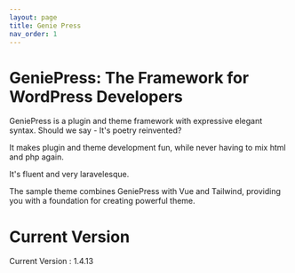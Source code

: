 ```yaml
---
layout: page 
title: Genie Press 
nav_order: 1
---
```


# GeniePress: The Framework for WordPress Developers 

GeniePress is a plugin and theme framework with expressive elegant syntax. 
Should we say - It's poetry reinvented?

It makes plugin and theme development fun, while never having to mix html 
and php again.  

It's fluent and very laravelesque.

The sample theme combines GeniePress with Vue and Tailwind, providing you 
with a foundation for creating powerful theme.

# Current Version

Current Version : 1.4.13
